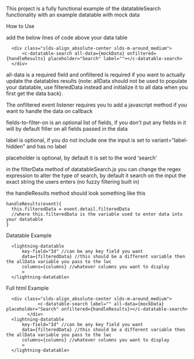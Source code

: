 This project is a fully functional example of the datatableSearch functionality with an example datatable with mock data

How to Use

add the below lines of code above your data table
```
  <div class="slds-align_absolute-center slds-m-around_medium">
      <c-datatable-search all-data={mockData} onfiltered={handleResults} placeholder="Search" label=""></c-datatable-search>
  </div>
```
all-data is a required field and onfiltered is required if you want to actually update the datatables results (note: allData should not be used to populate your datatable, use filteredData instead and initialize it to all data when you first get the data back).  

The onfiltered event listener requires you to add a javascript method if you want to handle the data on callback

fields-to-filter-on is an optional list of fields, if you don't put any fields in it will by default fitler on all fields passed in the data

label is optional, if you do not include one the input is set to variant="label-hidden" and has no label

placeholder is optional, by default it is set to the word 'search'

in the filterData method of datatableSearch.js you can change the regex expression to alter the type of search, by default it search on the input the exact string the users enters (no fuzzy filtering built in)

the handleResults method should look something like this
```
handleResults(event){
  this.filteredData = event.detail.filteredData
  //where this.filteredData is the variable used to enter data into your datatable
}
```

Datatable Example
```
  <lightning-datatable
      key-field="Id" //can be any key field you want
      data={filteredData} //this should be a different variable then the allData variable you pass to the lwc
      columns={columns} //whatever columns you want to display
      >
  </lightning-datatable>
```

Full html Example
```
  <div class="slds-align_absolute-center slds-m-around_medium">
            <c-datatable-search label="" all-data={mockData} placeholder="Search" onfiltered={handleResults}></c-datatable-search>
        </div>
  <lightning-datatable
      key-field="Id" //can be any key field you want
      data={filteredData} //this should be a different variable then the allData variable you pass to the lwc
      columns={columns} //whatever columns you want to display
      >
  </lightning-datatable>
```

